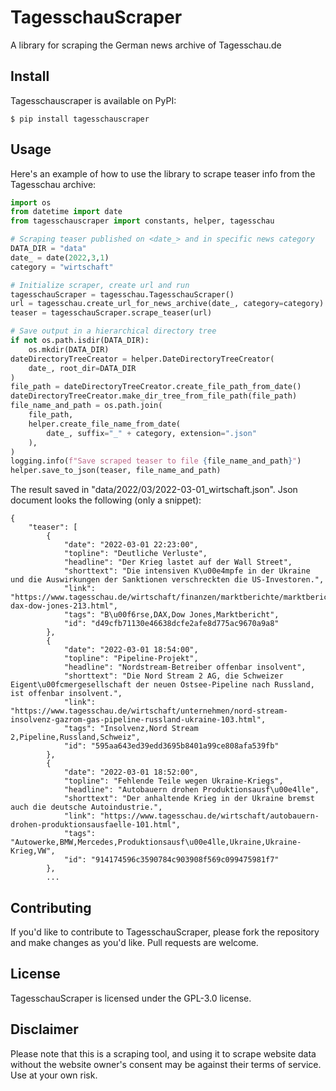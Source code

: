 # TagesschauScraper

A library for scraping the German news archive of Tagesschau.de

## Install
Tagesschauscraper is available on PyPI:
```
$ pip install tagesschauscraper
```

## Usage

Here's an example of how to use the library to scrape teaser info from the Tagesschau archive:

```python
import os
from datetime import date
from tagesschauscraper import constants, helper, tagesschau

# Scraping teaser published on <date_> and in specific news category  
DATA_DIR = "data"
date_ = date(2022,3,1)
category = "wirtschaft"

# Initialize scraper, create url and run
tagesschauScraper = tagesschau.TagesschauScraper()
url = tagesschau.create_url_for_news_archive(date_, category=category)
teaser = tagesschauScraper.scrape_teaser(url)

# Save output in a hierarchical directory tree
if not os.path.isdir(DATA_DIR):
    os.mkdir(DATA_DIR)
dateDirectoryTreeCreator = helper.DateDirectoryTreeCreator(
    date_, root_dir=DATA_DIR
)
file_path = dateDirectoryTreeCreator.create_file_path_from_date()
dateDirectoryTreeCreator.make_dir_tree_from_file_path(file_path)
file_name_and_path = os.path.join(
    file_path,
    helper.create_file_name_from_date(
        date_, suffix="_" + category, extension=".json"
    ),
)
logging.info(f"Save scraped teaser to file {file_name_and_path}")
helper.save_to_json(teaser, file_name_and_path)

```
The result saved in "data/2022/03/2022-03-01_wirtschaft.json". Json document looks the following (only a snippet):
```
{
    "teaser": [
        {
            "date": "2022-03-01 22:23:00",
            "topline": "Deutliche Verluste",
            "headline": "Der Krieg lastet auf der Wall Street",
            "shorttext": "Die intensiven K\u00e4mpfe in der Ukraine und die Auswirkungen der Sanktionen verschreckten die US-Investoren.",
            "link": "https://www.tagesschau.de/wirtschaft/finanzen/marktberichte/marktbericht-dax-dow-jones-213.html",
            "tags": "B\u00f6rse,DAX,Dow Jones,Marktbericht",
            "id": "d49cfb71130e46638dcfe2afe8d775ac9670a9a8"
        },
        {
            "date": "2022-03-01 18:54:00",
            "topline": "Pipeline-Projekt",
            "headline": "Nordstream-Betreiber offenbar insolvent",
            "shorttext": "Die Nord Stream 2 AG, die Schweizer Eigent\u00fcmergesellschaft der neuen Ostsee-Pipeline nach Russland, ist offenbar insolvent.",
            "link": "https://www.tagesschau.de/wirtschaft/unternehmen/nord-stream-insolvenz-gazrom-gas-pipeline-russland-ukraine-103.html",
            "tags": "Insolvenz,Nord Stream 2,Pipeline,Russland,Schweiz",
            "id": "595aa643ed39edd3695b8401a99ce808afa539fb"
        },
        {
            "date": "2022-03-01 18:52:00",
            "topline": "Fehlende Teile wegen Ukraine-Kriegs",
            "headline": "Autobauern drohen Produktionsausf\u00e4lle",
            "shorttext": "Der anhaltende Krieg in der Ukraine bremst auch die deutsche Autoindustrie.",
            "link": "https://www.tagesschau.de/wirtschaft/autobauern-drohen-produktionsausfaelle-101.html",
            "tags": "Autowerke,BMW,Mercedes,Produktionsausf\u00e4lle,Ukraine,Ukraine-Krieg,VW",
            "id": "914174596c3590784c903908f569c099475981f7"
        },
        ...
```
## Contributing
If you'd like to contribute to TagesschauScraper, please fork the repository and make changes as you'd like. Pull requests are welcome.

## License
TagesschauScraper is licensed under the GPL-3.0 license.


## Disclaimer
Please note that this is a scraping tool, and using it to scrape website data without the website owner's consent may be against their terms of service. Use at your own risk.
